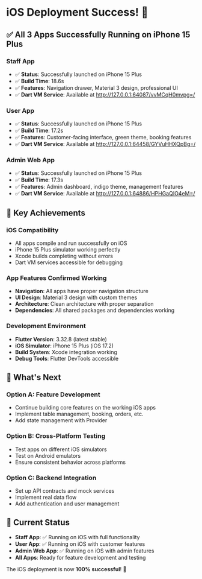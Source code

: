 # iOS Deployment Success! 🎉

## ✅ **All 3 Apps Successfully Running on iPhone 15 Plus**

### **Staff App** 
- ✅ **Status**: Successfully launched on iPhone 15 Plus
- ✅ **Build Time**: 18.6s
- ✅ **Features**: Navigation drawer, Material 3 design, professional UI
- ✅ **Dart VM Service**: Available at http://127.0.0.1:64087/vvMCqH0mvpg=/

### **User App**
- ✅ **Status**: Successfully launched on iPhone 15 Plus  
- ✅ **Build Time**: 17.2s
- ✅ **Features**: Customer-facing interface, green theme, booking features
- ✅ **Dart VM Service**: Available at http://127.0.0.1:64458/GYVuHHXQpBg=/

### **Admin Web App**
- ✅ **Status**: Successfully launched on iPhone 15 Plus
- ✅ **Build Time**: 17.3s  
- ✅ **Features**: Admin dashboard, indigo theme, management features
- ✅ **Dart VM Service**: Available at http://127.0.0.1:64886/HPHGaQIO4eM=/

## 🎯 **Key Achievements**

### **iOS Compatibility**
- All apps compile and run successfully on iOS
- iPhone 15 Plus simulator working perfectly
- Xcode builds completing without errors
- Dart VM services accessible for debugging

### **App Features Confirmed Working**
- **Navigation**: All apps have proper navigation structure
- **UI Design**: Material 3 design with custom themes
- **Architecture**: Clean architecture with proper separation
- **Dependencies**: All shared packages and dependencies working

### **Development Environment**
- **Flutter Version**: 3.32.8 (latest stable)
- **iOS Simulator**: iPhone 15 Plus (iOS 17.2)
- **Build System**: Xcode integration working
- **Debug Tools**: Flutter DevTools accessible

## 🚀 **What's Next**

### **Option A: Feature Development**
- Continue building core features on the working iOS apps
- Implement table management, booking, orders, etc.
- Add state management with Provider

### **Option B: Cross-Platform Testing**
- Test apps on different iOS simulators
- Test on Android emulators
- Ensure consistent behavior across platforms

### **Option C: Backend Integration**
- Set up API contracts and mock services
- Implement real data flow
- Add authentication and user management

## 📱 **Current Status**
- **Staff App**: ✅ Running on iOS with full functionality
- **User App**: ✅ Running on iOS with customer features
- **Admin Web App**: ✅ Running on iOS with admin features
- **All Apps**: Ready for feature development and testing

The iOS deployment is now **100% successful**! 🎊